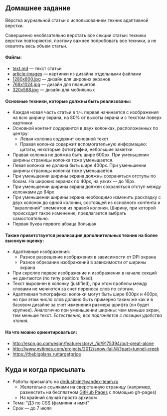 ## Домашнее задание
Вёрстка журнальной статьи с использованием техник адаптивной верстки.

Совершенно необязательно верстать все секции статьи: техники верстки повторяются, поэтому важнее попробовать все техники, а не охватить весь объем статьи.

#### Файлы:
- [text.md](text.md) — текст статьи
- [article-images](article-images) — картинки из дизайна отдельными файлами
- [1280x800.jpg](1280x800.jpg) — дизайн для широких экранов
- [768x1024.jpg](768x1024.jpg) — дизайн для планшетов
- [320x568.jpg](320x568.jpg) — дизайн для мобильных

#### Основные техники, которые должны быть реализованы:
- Каждая новая часть статьи в т.ч. первая начинается с изображения на всю ширину экрана, на 80% от высоты экрана и с текстом поверх картинки
- Основной контент содержится в двух колонках, расположенных по центру:
  - Левая колонка содержит основной текст
  - Правая колонка содержит вспомогательную информацию: цитаты, некоторые фотографии, небольшие заметки
- Правая колонка не должна быть шире 600px. При уменьшении ширины страницы колонка тоже уменьшается.
- Левая колонка не должна быть шире 400px. При уменьшении ширины страницы колонка тоже уменьшается.
- При уменьшении ширины экрана должны сохраняться отступы по бокам. На широких экранах по 40px, на узких — до 16px.
- При уменьшении ширины экрана должен сохраняться отступ между колонками до 64px
- При уменьшении ширины экрана необходимо изменить раскладку с двух колонок до одной колонки, состоящей из основного контента и "вкраплений" элементов из правой колонки. Ширину, при которой происходит такое изменение, предлагается выбрать самостоятельно.
- Первая буква первого абзаца большая

#### Также приветствуется реализация дополнительных техник на более высокую оценку:
- Адаптивные изображения:
  - Разное разрешение изображения в зависимости от DPI экрана
  - Разное обрезание изображений в зависимости от ширины экрана
- При скролле первое изображение и изображения в начале секций не двигаются (по типу position: fixed).
- Текст выровнен в колонку (justified), при этом пробелы между словами не меняются за счет переноса слов по слогам.
- Адаптивная типографика: колонки могут быть шире 600px и 400px, но при этом число слов должно быть примерно таким же как и в базовом дизайне за счет изменения размера шрифта (он будет крупнее). Аналогично при уменьшении ширины: чем меньше экран, тем меньше текст. *Естественно, все подгоняется с позиции удобства чтения.*

#### На что можно ориентироваться:
- http://espn.go.com/espn/feature/story/_/id/9175394/out-great-alone
- http://www.nytimes.com/projects/2012/snow-fall/#/?part=tunnel-creek
- https://thebigplans.ru/targetprice

## Куда и когда присылать
- Работы присылать на dndushkin@yandex-team.ru
  - Желательно ссылками на сверстанную страницу (например, разместить на бесплатном [GitHub Pages](https://pages.github.com/) с помощью gh-pages) 
  - На крайний случай просто архивом
- Тема: "ДЗ по CSS (фамилия и имя)" 
- Срок — до 7 июля
